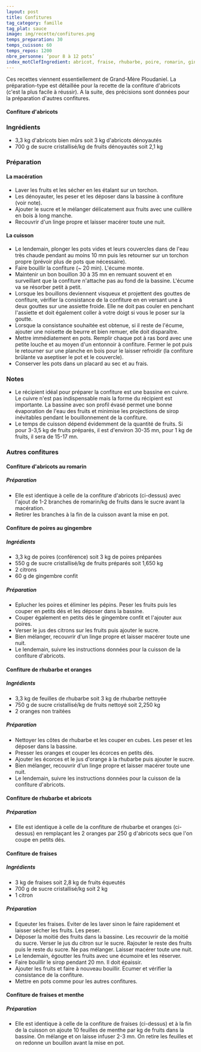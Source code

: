 ```yaml
---
layout: post
title: Confitures
tag_category: famille
tag_plat: sauce
image: img/recette/confitures.png
temps_preparation: 30
temps_cuisson: 60
temps_repos: 1200
nbre_personne: ‘pour 8 à 12 pots’
index_motClefIngredient: abricot, fraise, rhubarbe, poire, romarin, gingembre, menthe, orange
---
```

Ces recettes viennent essentiellement de Grand-Mère Ploudaniel. La préparation-type est détaillée pour la recette de la confiture d'abricots (c'est la plus facile à réussir). A la suite, des précisions sont données pour la préparation d'autres confitures.

#### **Confiture d'abricots**

### Ingrédients
* 3,3 kg d'abricots bien mûrs soit 3 kg d'abricots dénoyautés
* 700 g de sucre cristallisé/kg de fruits dénoyautés soit 2,1 kg

### Préparation
#### La macération
* Laver les fruits et les sécher en les étalant sur un torchon.
* Les dénoyauter, les peser et les déposer dans la bassine à confiture (voir note).
* Ajouter le sucre et le mélanger délicatement aux fruits avec une cuillère en bois à long manche.
* Recouvrir d'un linge propre et laisser macérer toute une nuit.

#### La cuisson
* Le lendemain, plonger les pots vides et leurs couvercles dans de l'eau très chaude pendant au moins 10 mn puis les retourner sur un torchon propre (prévoir plus de pots que nécessaire).
* Faire bouillir la confiture (~ 20 min). L'écume monte.
* Maintenir un bon bouillon 30 à 35 mn en remuant souvent et en surveillant que la confiture n'attache pas au fond de la bassine. L'écume va se résorber petit à petit.
* Lorsque les bouillons deviennent visqueux et projettent des gouttes de confiture, vérifier la consistance de la confiture en en versant une à deux gouttes sur une assiette froide. Elle ne doit pas couler en penchant l'assiette et doit également coller à votre doigt si vous le poser sur la goutte.
* Lorsque la consistance souhaitée est obtenue, si il reste de l'écume, ajouter une noisette de beurre et bien remuer, elle doit disparaître.
* Mettre immédiatement en pots. Remplir chaque pot à ras bord avec une petite louche et au moyen d'un entonnoir à confiture. Fermer le pot puis le retourner sur une planche en bois pour le laisser refroidir (la confiture brûlante va aseptiser le pot et le couvercle).
* Conserver les pots dans un placard au sec et au frais.

### Notes
* Le récipient idéal pour préparer la confiture est une bassine en cuivre. Le cuivre n'est pas indispensable mais la forme du récipient est importante. La bassine avec son profil évasé permet une bonne évaporation de l'eau des fruits et minimise les projections de sirop inévitables pendant le bouillonnement de la confiture.
* Le temps de cuisson dépend évidemment de la quantité de fruits. Si pour 3-3,5 kg de fruits préparés, il est d'environ 30-35 mn, pour 1 kg de fruits, il sera de 15-17 mn.

### Autres confitures

#### **Confiture d'abricots au romarin**
##### Préparation
* Elle est identique à celle de la confiture d'abricots (ci-dessus) avec l'ajout de 1-2 branches de romarin/kg de fruits dans le sucre avant la macération.
* Retirer les branches à la fin de la cuisson avant la mise en pot.

#### **Confiture de poires au gingembre**
##### Ingrédients
* 3,3 kg de poires (conférence) soit 3 kg de poires préparées
* 550 g de sucre cristallisé/kg de fruits préparés soit 1,650 kg
* 2 citrons
* 60 g de gingembre confit

##### Préparation
* Eplucher les poires et éliminer les pépins. Peser les fruits puis les couper en petits dés et les déposer dans la bassine.
* Couper également en petits dés le gingembre confit et l'ajouter aux poires.
* Verser le jus des citrons sur les fruits puis ajouter le sucre.
* Bien mélanger, recouvrir d'un linge propre et laisser macérer toute une nuit.
* Le lendemain, suivre les instructions données pour la cuisson de la confiture d'abricots.

#### **Confiture de rhubarbe et oranges**
##### Ingrédients
* 3,3 kg de feuilles de rhubarbe soit 3 kg de rhubarbe nettoyée
* 750 g de sucre cristallisé/kg de fruits nettoyé soit 2,250 kg
* 2 oranges non traitées

##### Préparation
* Nettoyer les côtes de rhubarbe et les couper en cubes. Les peser et les déposer dans la bassine.
* Presser les oranges et couper les écorces en petits dés.
* Ajouter les écorces et le jus d'orange à la rhubarbe puis ajouter le sucre.
* Bien mélanger, recouvrir d'un linge propre et laisser macérer toute une nuit.
* Le lendemain, suivre les instructions données pour la cuisson de la confiture d'abricots.

#### **Confiture de rhubarbe et abricots**
##### Préparation
* Elle est identique à celle de la confiture de rhubarbe et oranges (ci-dessus) en remplaçant les 2 oranges par 250 g d'abricots secs que l'on coupe en petits dés.

#### **Confiture de fraises**
##### Ingrédients
* 3 kg de fraises soit 2,8 kg de fruits équeutés
* 700 g de sucre cristallisé/kg soit 2 kg
* 1 citron

##### Préparation
* Equeuter les fraises. Eviter de les laver sinon le faire rapidement et laisser sécher les fruits. Les peser.
* Déposer la moitié des fruits dans la bassine. Les recouvrir de la moitié du sucre. Verser le jus du citron sur le sucre. Rajouter le reste des fruits puis le reste du sucre. Ne pas mélanger. Laisser macérer toute une nuit.
* Le lendemain, égoutter les fruits avec une écumoire et les réserver.
* Faire bouillir le sirop pendant 20 mn. Il doit épaissir.
* Ajouter les fruits et faire à nouveau bouillir. Ecumer et vérifier la consistance de la confiture.
* Mettre en pots comme pour les autres confitures.

#### **Confiture de fraises et menthe**
##### Préparation
* Elle est identique à celle de la confiture de fraises (ci-dessus) et à la fin de la cuisson on ajoute 10 feuilles de menthe par kg de fruits dans la bassine. On mélange et on laisse infuser 2-3 mn. On retire les feuilles et on redonne un bouillon avant la mise en pot.
